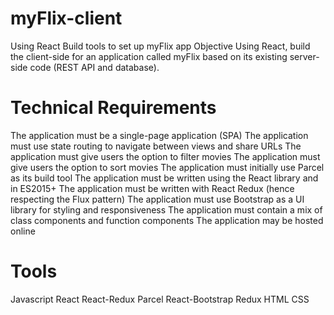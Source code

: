 # myFlix-client
Using React Build tools to set up myFlix app
Objective
Using React, build the client-side for an application called myFlix based on its existing server-side code (REST API and database).

# Technical Requirements
The application must be a single-page application (SPA)
The application must use state routing to navigate between views and share URLs
The application must give users the option to filter movies
The application must give users the option to sort movies
The application must initially use Parcel as its build tool
The application must be written using the React library and in ES2015+
The application must be written with React Redux (hence respecting the Flux pattern)
The application must use Bootstrap as a UI library for styling and responsiveness
The application must contain a mix of class components and function components
The application may be hosted online
# Tools
Javascript
React
React-Redux
Parcel
React-Bootstrap
Redux
HTML
CSS
